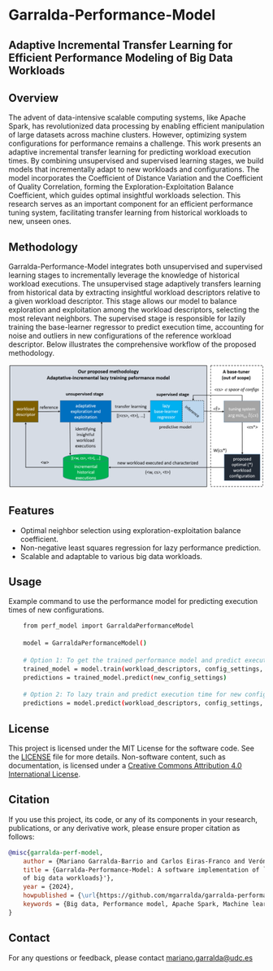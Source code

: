 # Garralda-Performance-Model
## Adaptive Incremental Transfer Learning for Efficient Performance Modeling of Big Data Workloads

## Overview
The advent of data-intensive scalable computing systems, like Apache Spark, has revolutionized data processing by enabling efficient manipulation of
large datasets across machine clusters.
However, optimizing system configurations for performance remains a challenge.
This work presents an adaptive incremental transfer learning for predicting workload execution times.
By combining unsupervised and supervised learning stages, we build models that incrementally adapt to new workloads and configurations.
The model incorporates the Coefficient of Distance Variation and the Coefficient of Quality Correlation, forming the
Exploration-Exploitation Balance Coefficient, which guides optimal insightful workloads selection.
This research serves as an important component for an efficient performance tuning system, facilitating transfer learning from historical
workloads to new, unseen ones.

## Methodology
Garralda-Performance-Model integrates both unsupervised and supervised learning stages to incrementally leverage the knowledge of historical workload 
executions.
The unsupervised stage adaptively transfers learning from historical data by extracting insightful workload descriptors relative to a given
workload descriptor.
This stage allows our model to balance exploration and exploitation among the workload descriptors, selecting the most relevant neighbors.
The supervised stage is responsible for lazily training the base-learner regressor to predict execution time, accounting for noise and outliers in
new configurations of the reference workload descriptor.
Below illustrates the comprehensive workflow of the proposed methodology.

![Proposed Methodology](workflow.png)

## Features
- Optimal neighbor selection using exploration-exploitation balance coefficient.
- Non-negative least squares regression for lazy performance prediction.
- Scalable and adaptable to various big data workloads.

## Usage
Example command to use the performance model for predicting execution times of new configurations.

```sh
    from perf_model import GarraldaPerformanceModel
    
    model = GarraldaPerformanceModel()

    # Option 1: To get the trained performance model and predict execution time for new configuration settings
    trained_model = model.train(workload_descriptors, config_settings, exec_times, workload_ref, k_min, k_max)
    predictions = trained_model.predict(new_config_settings)

    # Option 2: To lazy train and predict execution time for new configuration settings in one step
    predictions = model.predict(workload_descriptors, config_settings, exec_times, workload_ref, new_config_settings, k_min, k_max)
```

## License
This project is licensed under the MIT License for the software code. See the [LICENSE](LICENSE) file for more details.
Non-software content, such as documentation, is licensed under a [Creative Commons Attribution 4.0 International License](https://creativecommons.org/licenses/by/4.0/).

## Citation
If you use this project, its code, or any of its components in your research, publications, or any derivative work, please ensure proper citation as follows:

```bibtex
@misc{garralda-perf-model,
    author = {Mariano Garralda-Barrio and Carlos Eiras-Franco and Verónica Bolón-Canedo},
    title = {Garralda-Performance-Model: A software implementation of `{Adaptive incremental transfer learning for efficient performance modeling
    of big data workloads}'},
    year = {2024},
    howpublished = {\url{https://github.com/mgarralda/garralda-performance-model}},
    keywords = {Big data, Performance model, Apache Spark, Machine learning},
}
```

## Contact
For any questions or feedback, please contact [mariano.garralda@udc.es](mailto:mariano.garralda@udc.es)
